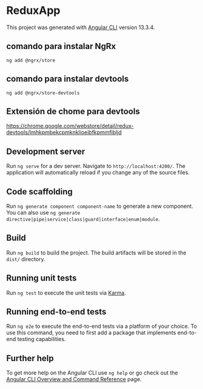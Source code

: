 # ReduxApp

This project was generated with [Angular CLI](https://github.com/angular/angular-cli) version 13.3.4.

## comando para instalar NgRx

```text
ng add @ngrx/store
```

## comando para instalar devtools

```text
ng add @ngrx/store-devtools
```

## Extensión de chome para devtools

<https://chrome.google.com/webstore/detail/redux-devtools/lmhkpmbekcpmknklioeibfkpmmfibljd>

## Development server

Run `ng serve` for a dev server. Navigate to `http://localhost:4200/`. The application will automatically reload if you change any of the source files.

## Code scaffolding

Run `ng generate component component-name` to generate a new component. You can also use `ng generate directive|pipe|service|class|guard|interface|enum|module`.

## Build

Run `ng build` to build the project. The build artifacts will be stored in the `dist/` directory.

## Running unit tests

Run `ng test` to execute the unit tests via [Karma](https://karma-runner.github.io).

## Running end-to-end tests

Run `ng e2e` to execute the end-to-end tests via a platform of your choice. To use this command, you need to first add a package that implements end-to-end testing capabilities.

## Further help

To get more help on the Angular CLI use `ng help` or go check out the [Angular CLI Overview and Command Reference](https://angular.io/cli) page.
